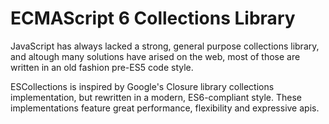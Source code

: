 # ECMAScript 6 Collections Library

JavaScript has always lacked a strong, general purpose collections library, and altough many solutions have arised on the web, most of those are written in an old fashion pre-ES5 code style.

ESCollections is inspired by Google's Closure library collections implementation, but rewritten in a modern, ES6-compliant style. These implementations feature great performance, flexibility and expressive apis.

